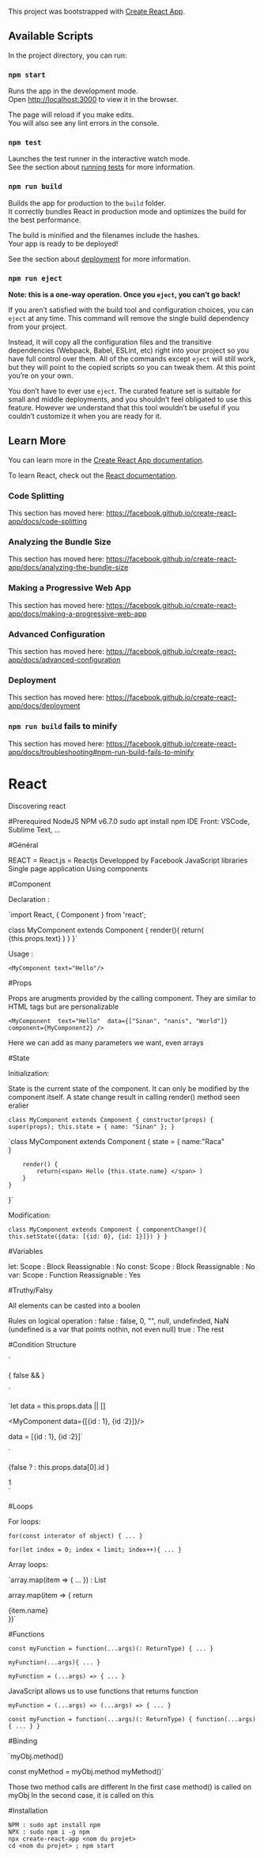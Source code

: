 This project was bootstrapped with [Create React App](https://github.com/facebook/create-react-app).

## Available Scripts

In the project directory, you can run:

### `npm start`

Runs the app in the development mode.<br>
Open [http://localhost:3000](http://localhost:3000) to view it in the browser.

The page will reload if you make edits.<br>
You will also see any lint errors in the console.

### `npm test`

Launches the test runner in the interactive watch mode.<br>
See the section about [running tests](https://facebook.github.io/create-react-app/docs/running-tests) for more information.

### `npm run build`

Builds the app for production to the `build` folder.<br>
It correctly bundles React in production mode and optimizes the build for the best performance.

The build is minified and the filenames include the hashes.<br>
Your app is ready to be deployed!

See the section about [deployment](https://facebook.github.io/create-react-app/docs/deployment) for more information.

### `npm run eject`

**Note: this is a one-way operation. Once you `eject`, you can’t go back!**

If you aren’t satisfied with the build tool and configuration choices, you can `eject` at any time. This command will remove the single build dependency from your project.

Instead, it will copy all the configuration files and the transitive dependencies (Webpack, Babel, ESLint, etc) right into your project so you have full control over them. All of the commands except `eject` will still work, but they will point to the copied scripts so you can tweak them. At this point you’re on your own.

You don’t have to ever use `eject`. The curated feature set is suitable for small and middle deployments, and you shouldn’t feel obligated to use this feature. However we understand that this tool wouldn’t be useful if you couldn’t customize it when you are ready for it.

## Learn More

You can learn more in the [Create React App documentation](https://facebook.github.io/create-react-app/docs/getting-started).

To learn React, check out the [React documentation](https://reactjs.org/).

### Code Splitting

This section has moved here: https://facebook.github.io/create-react-app/docs/code-splitting

### Analyzing the Bundle Size

This section has moved here: https://facebook.github.io/create-react-app/docs/analyzing-the-bundle-size

### Making a Progressive Web App

This section has moved here: https://facebook.github.io/create-react-app/docs/making-a-progressive-web-app

### Advanced Configuration

This section has moved here: https://facebook.github.io/create-react-app/docs/advanced-configuration

### Deployment

This section has moved here: https://facebook.github.io/create-react-app/docs/deployment

### `npm run build` fails to minify

This section has moved here: https://facebook.github.io/create-react-app/docs/troubleshooting#npm-run-build-fails-to-minify

# React
Discovering react



#Prerequired
NodeJS
NPM v6.7.0
  sudo apt install npm
IDE Front: VSCode, Sublime Text, ...


#Général

REACT = React.js = Reactjs
Developped by Facebook
JavaScript libraries
Single page application
Using components

#Component

Declaration :

`import React, { Component } from 'react';

class MyComponent extends Component {
	render(){
		return(
			<span>{this.props.text}</span>
		)
	}
}`

Usage : 

`<MyComponent text="Hello"/>`

#Props

Props are arugments provided by the calling component.
They are similar to HTML tags but are personalizable

`<MyComponent 
    text="Hello" 
    data={["Sinan", "nanis", "World"]} 
    component={MyComponent2}
/>`

Here we can add as many parameters we want, even arrays

#State

Initialization: 

State is the current state of the component.
It can only be modified by the component itself.
A state change result in calling render() method seen eralier

`class MyComponent extends Component {
	constructor(props) {
		super(props);
		this.state = { name: "Sinan" };
}`

`class MyComponent extends Component {
		state = {
			name:"Raca"		
		}

		render() {
			return(<span> Hello {this.state.name} </span> )		
		}
	}
}`

Modification:

`class MyComponent extends Component {
	componentChange(){
		this.setState({data: [{id: 0}, {id: 1}]})
	}
}`

#Variables


let: Scope : Block 	Reassignable : No
const:	Scope : Block 	Reassignable : No
var: 	Scope : Function 	Reassignable : Yes


#Truthy/Falsy

All elements can be casted into a boolen

Rules on logical operation :
false : false, 0, "", null, undefinded, NaN
(undefined is a var that points nothin, not even null)
true : The rest

#Condition Structure

`<div>
    { false && <MyComponent/>}
</div>

<div>
    <MyComponent/>
</div>`

`let data = this.props.data || []

<MyComponent data={[{id : 1}, {id :2}]}/>

data = [{id : 1}, {id :2}]`

`<div>
    {false 
        ? <MyComponent/>
        : this.props.data[0].id
    }
</div>

<div>
   1
</div>`


#Loops

For loops:

`for(const interator of object) { ... }`

`for(let index = 0; index < limit; index++){ ... }`

Array loops:

`array.map(item => { ... }) : List<Any>

array.map(item => {
    return <div key={item.id}>{item.name}</div>
})`

#Functions

`const myFunction = function(...args)(: ReturnType) { ... }`

`myFunction(...args){ ... }`

`myFunction = (...args) => { ... }`

JavaScript allows us to use functions that returns function

`myFunction = (...args) => (...args) => { ... }`

`const myFunction = function(...args)(: ReturnType) { function(...args) { ... } }`


#Binding

`myObj.method()

const myMethod = myObj.method
myMethod()`


Those two method calls are different
In the first case method() is called on myObj
In the second case, it is called on this

#Installation

    NPM : sudo apt install npm
    NPX : sudo npm i -g npm
    npx create-react-app <nom du projet>
    cd <nom du projet> ; npm start







